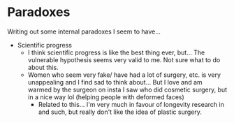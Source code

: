 # Paradoxes 

Writing out some internal paradoxes I seem to have... 

- Scientific progress
  - I think scientific progress is like the best thing ever, but... The vulnerable hypothesis seems very valid to me. Not sure what to do about this. 
  - Women who seem very fake/ have had a lot of surgery, etc. is very unappealing and I find sad to think about... But I love and am warmed by the surgeon on insta I saw who did cosmetic surgery, but in a nice way lol (helping people with deformed faces)
    - Related to this... I'm very much in favour of longevity research in and such, but really don't like the idea of plastic surgery. 
